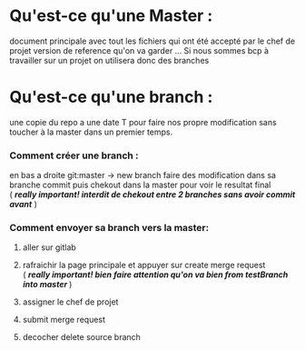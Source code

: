 # Qu'est-ce qu'une Master :

document principale avec tout les fichiers qui ont été accepté par le chef de projet 
version de reference qu'on va garder ... Si nous sommes bcp à travailler sur un projet
on utilisera donc des branches 

# Qu'est-ce qu'une branch :

une copie du repo a une date T pour faire nos propre modification sans toucher à la master dans un premier temps.

 
### Comment créer une branch :

en bas a droite git:master -> new branch
faire des modification dans sa branche commit puis chekout dans la master pour voir le resultat final <br/>
( <strong><em>really important! interdit de chekout entre 2 branches sans avoir commit avant</em></strong> )

### Comment envoyer sa branch vers la master:

1. aller sur gitlab

2. rafraichir la page principale et appuyer sur create merge request<br/>
( <strong><em>really important! bien faire attention qu'on va bien from testBranch into master </em></strong> )

3. assigner le chef de projet 

4. submit merge request

5. decocher delete source branch


